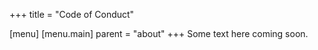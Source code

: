 +++
title = "Code of Conduct"

[menu]
  [menu.main]
    parent = "about"
+++
Some text here coming soon.